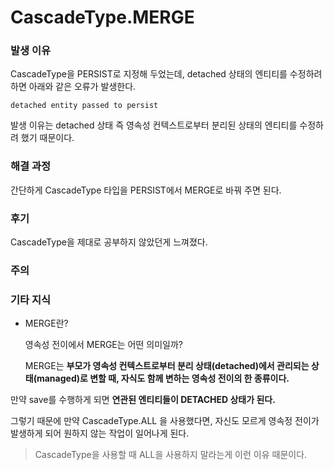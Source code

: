 # CascadeType.MERGE

### 발생 이유

CascadeType을 PERSIST로 지정해 두었는데, detached 상태의 엔티티를 수정하려 하면 아래와 같은 오류가 발생한다.

`detached entity passed to persist`

발생 이유는 detached 상태 즉 영속성 컨텍스트로부터 분리된 상태의 엔티티를 수정하려 했기 때문이다.

### 해결 과정

간단하게 CascadeType 타입을 PERSIST에서 MERGE로 바꿔 주면 된다.

### 후기

CascadeType을 제대로 공부하지 않았던게 느껴졌다.

### 주의

### 기타 지식

- MERGE란?

  영속성 전이에서 MERGE는 어떤 의미일까?

  MERGE는 **부모가 영속성 컨텍스트로부터 분리 상태(detached)에서 관리되는 상태(managed)로 변할 때, 자식도 함께 변하는 영속성 전이의 한 종류이다.**

만약 save를 수행하게 되면 **연관된 엔티티들이 DETACHED 상태가 된다.**

그렇기 때문에 만약 CascadeType.ALL 을 사용했다면, 자신도 모르게 영속정 전이가 발생하게 되어 원하지 않는 작업이 일어나게 된다.

> CascadeType을 사용할 때 ALL을 사용하지 말라는게 이런 이유 때문이다.